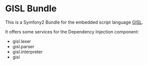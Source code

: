 GISL Bundle
=====================

This is a Symfony2 Bundle for the embedded script language [GISL](https://github.com/nnscr/gisl).

It offers some services for the Dependency Injection component:
* gisl.lexer
* gisl.parser
* gisl.interpreter
* gisl
